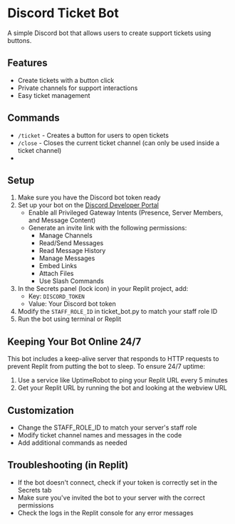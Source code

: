 # Discord Ticket Bot

A simple Discord bot that allows users to create support tickets using buttons.

## Features

- Create tickets with a button click
- Private channels for support interactions
- Easy ticket management

## Commands

- `/ticket` - Creates a button for users to open tickets
- `/close` - Closes the current ticket channel (can only be used inside a ticket channel)
- 

## Setup

1. Make sure you have the Discord bot token ready
2. Set up your bot on the [Discord Developer Portal](https://discord.com/developers/applications)
   - Enable all Privileged Gateway Intents (Presence, Server Members, and Message Content)
   - Generate an invite link with the following permissions:
     - Manage Channels
     - Read/Send Messages
     - Read Message History
     - Manage Messages
     - Embed Links
     - Attach Files
     - Use Slash Commands
3. In the Secrets panel (lock icon) in your Replit project, add:
   - Key: `DISCORD_TOKEN`
   - Value: Your Discord bot token
4. Modify the `STAFF_ROLE_ID` in ticket_bot.py to match your staff role ID
5. Run the bot using terminal or Replit

## Keeping Your Bot Online 24/7

This bot includes a keep-alive server that responds to HTTP requests to prevent Replit from putting the bot to sleep. To ensure 24/7 uptime:

1. Use a service like UptimeRobot to ping your Replit URL every 5 minutes
2. Get your Replit URL by running the bot and looking at the webview URL

## Customization

- Change the STAFF_ROLE_ID to match your server's staff role
- Modify ticket channel names and messages in the code
- Add additional commands as needed

## Troubleshooting (in Replit)

- If the bot doesn't connect, check if your token is correctly set in the Secrets tab
- Make sure you've invited the bot to your server with the correct permissions
- Check the logs in the Replit console for any error messages
